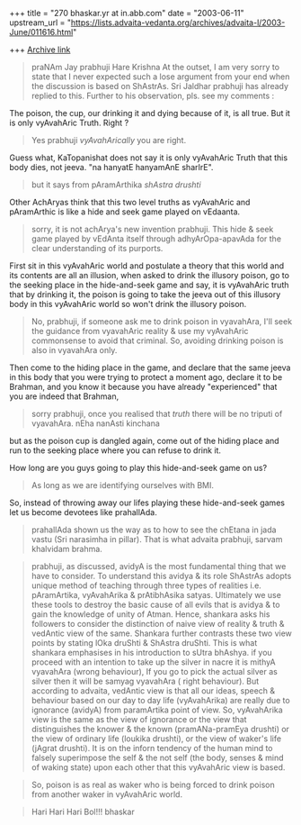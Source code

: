 +++
title = "270 bhaskar.yr at in.abb.com"
date = "2003-06-11"
upstream_url = "https://lists.advaita-vedanta.org/archives/advaita-l/2003-June/011616.html"

+++
[Archive link](https://lists.advaita-vedanta.org/archives/advaita-l/2003-June/011616.html)

>  praNAm Jay prabhuji
>  Hare Krishna
>  At the outset, I am very sorry to state that I never expected such a
lose argument from your end when the discussion is based on ShAstrAs.  Sri
Jaldhar prabhuji has already replied to this.  Further to his observation,
pls. see my comments :

The poison, the cup, our drinking it and dying because of it,  is all true.
But it is only  vyAvahAric Truth.   Right ?

>  Yes prabhuji *vyAvahArically* you are right.

Guess what,  KaTopanishat does not say it is only vyAvahAric Truth
that  this body dies, not jeeva.  "na hanyatE hanyamAnE sharIrE".

>  but it says from pAramArthika *shAstra drushti*

Other AchAryas think that this two level truths as
vyAvahAric and pAramArthic  is like a hide and seek game
played on vEdaanta.

>  sorry, it is not achArya's new invention prabhuji.  This hide & seek
game played by vEdAnta itself through adhyArOpa-apavAda for the clear
understanding of its purports.

First sit in this vyAvahAric world and postulate  a theory that this world
and its contents are all an illusion,   when asked to drink the illusory
poison, go to the  seeking place  in the hide-and-seek game and say,
it is  vyAvahAric truth that by drinking it,  the poison is going to take
the jeeva out of this illusory body  in this vyAvahAric  world so won't
drink the illusory poison.

>  No, prabhuji, if someone ask me to drink poison in vyavahAra, I'll seek
the guidance from vyavahAric reality & use my vyAvahAric commonsense to
avoid that criminal.  So, avoiding drinking poison is also in vyavahAra
only.

Then come to the hiding place in the game, and declare  that the same jeeva
in this body that you were trying to protect a moment ago,   declare it  to
be Brahman, and you know it because you have already  "experienced"  that
you are indeed
that  Brahman,

>  sorry prabhuji, once you realised that *truth* there will be no triputi
of vyavahAra.  nEha nanAsti kinchana

but as the poison cup is dangled again,   come out of
the hiding place and run to the seeking place where you can refuse to
drink it.

How long are you guys going to play this hide-and-seek game on us?

>  As long as we are identifying ourselves with BMI.

So,  instead of throwing away our lifes  playing these hide-and-seek games
 let us become devotees like  prahallAda.

>  prahallAda shown us the way as to how to see the chEtana in jada vastu
 (Sri narasimha in pillar).  That is what advaita prabhuji, sarvam
 khalvidam brahma.

 >  prabhuji, as discussed, avidyA is the most fundamental thing that we
 have to consider.  To understand this avidya & its role ShAstrAs adopts
 unique method of teaching through three types of realities i.e.
 pAramArtika, vyAvahArika & prAtibhAsika satyas.  Ultimately we use these
 tools to destroy the basic cause of all evils that is avidya & to gain the
 knowledge of unity of Atman.  Hence, shankara asks his followers to
 consider the distinction of naive view of reality & truth & vedAntic view
 of the same.  Shankara further contrasts these two view points by stating
 lOka druShti & ShAstra druShti.  This is what shankara emphasises in his
 introduction to sUtra bhAshya.  if you proceed with an intention to take
 up the silver in nacre it is mithyA vyavahAra (wrong behaviour), If you go
 to pick the actual silver as silver then it will be samyag vyavahAra (
 right behaviour).  But according to advaita, vedAntic view is that all our
 ideas, speech & behaviour based on our day to day life (vyAvahArika) are
 really due to ignorance (avidyA) from paramArtika point of view. So,
 vyAvahArika view is the same as the view of ignorance or the view that
 distinguishes the knower & the known (pramANa-pramEya drushti) or the view
 of ordinary life (loukika drushti), or the view of waker's life (jAgrat
 drushti).  It is on the inforn tendency of the human mind to falsely
 superimpose the self & the not self (the body, senses & mind of waking
 state) upon each other that this vyAvahAric view is based.

 >  So, poison is as real as waker who is being forced to drink poison from
 another waker in vyAvahAric world.

 >  Hari Hari Hari Bol!!!
 >  bhaskar


